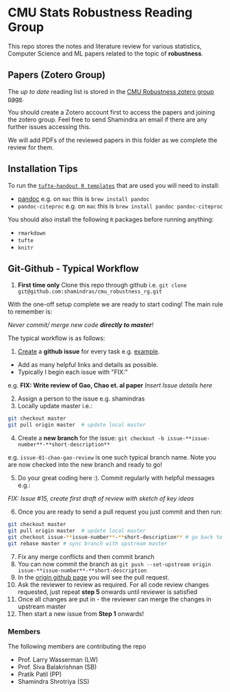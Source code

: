 # CMU Stats Robustness Reading Group

This repo stores the notes and literature review for various
statistics, Computer Science and ML papers related to the
topic of **robustness**.

## Papers (Zotero Group)

The *up to date* reading list is stored in the [CMU Robustness zotero group page](https://www.zotero.org/groups/2051145/cmu_robustness/items). 

You should create a Zotero account first to access the papers and joining the zotero group. Feel free to send Shamindra an email if there are any further issues accessing this.

We will add PDFs of the reviewed papers in this folder as we complete the review for them.

## Installation Tips

To run the [`tufte-handout R templates`](http://rmarkdown.rstudio.com/tufte_handout_format.html) that are used you will need to install:
   - [pandoc](https://pandoc.org/) e.g. on `mac` this is `brew install pandoc`
   - `pandoc-citeproc` e.g. on `mac` this is `brew install pandoc pandoc-citeproc`

You should also install the following `R` packages before running anything:

- `rmarkdown`
- `tufte`
- `knitr`

## Git-Github - Typical Workflow

1. **First time only** Clone this repo through github i.e. `git clone git@github.com:shamindras/cmu_robustness_rg.git`

With the one-off setup complete we are ready to start coding! The main rule to remember is:

*Never commit/ merge new code **directly to master**!*

The typical workflow is as follows:

1. [Create](https://github.com/shamindras/cmu_robustness_rg/issues) a **github issue** for every task e.g. [example](https://github.com/shamindras/cmu_robustness_rg/issues/1).

* Add as many helpful links and details as possible.
* Typically I begin each issue with "FIX:"

e.g. **FIX: Write review of Gao, Chao et. al paper** *Insert Issue details here*

2. Assign a person to the issue e.g. shamindras
3. Locally update master i.e.:

```bash
git checkout master
git pull origin master  # update local master
```

4. Create a **new branch** for the issue: `git checkout -b issue-**issue-number**-**short-description**`

e.g. `issue-01-chao-gao-review` is one such typical branch name. Note you are now checked into the new branch and ready to go!

5. Do your great coding here :). Commit regularly with helpful messages e.g.:

*FIX: Issue #15, create first draft of review with sketch of key ideas*

6. Once you are ready to send a pull request you just commit and then run:

```bash
git checkout master
git pull origin master  # update local master
git checkout issue-**issue-number**-**short-description** # go back to working branch
git rebase master # sync branch with upstream master
```

7. Fix any merge conflicts and then commit branch
8. You can now commit the branch as `git push --set-upstream origin issue-**issue-number**-**short-description`
9. In the [origin github page](https://github.com/shamindras/cmu_robustness_rg) you will see the pull request.
10. Ask the reviewer to review as required. For all code review changes requested, just repeat **step 5** onwards until reviewer is satisfied
11. Once all changes are put in - the reviewer can merge the changes in upstream master
12. Then start a new issue from **Step 1** onwards!

### Members

The following members are contributing the repo

* Prof. Larry Wasserman (LW)
* Prof. Siva Balakrishnan (SB)
* Pratik Patil (PP)
* Shamindra Shrotriya (SS)
